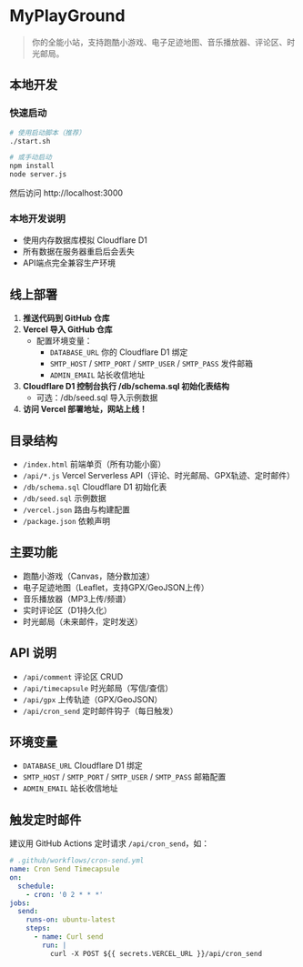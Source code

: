 # MyPlayGround

> 你的全能小站，支持跑酷小游戏、电子足迹地图、音乐播放器、评论区、时光邮局。

## 本地开发

### 快速启动
```bash
# 使用启动脚本（推荐）
./start.sh

# 或手动启动
npm install
node server.js
```

然后访问 http://localhost:3000

### 本地开发说明
- 使用内存数据库模拟 Cloudflare D1
- 所有数据在服务器重启后会丢失
- API端点完全兼容生产环境

## 线上部署

1. **推送代码到 GitHub 仓库**
2. **Vercel 导入 GitHub 仓库**
   - 配置环境变量：
     - `DATABASE_URL` 你的 Cloudflare D1 绑定
     - `SMTP_HOST` / `SMTP_PORT` / `SMTP_USER` / `SMTP_PASS` 发件邮箱
     - `ADMIN_EMAIL` 站长收信地址
3. **Cloudflare D1 控制台执行 /db/schema.sql 初始化表结构**
   - 可选：/db/seed.sql 导入示例数据
4. **访问 Vercel 部署地址，网站上线！**

## 目录结构

- `/index.html`         前端单页（所有功能小窗）
- `/api/*.js`           Vercel Serverless API（评论、时光邮局、GPX轨迹、定时邮件）
- `/db/schema.sql`      Cloudflare D1 初始化表
- `/db/seed.sql`        示例数据
- `/vercel.json`        路由与构建配置
- `/package.json`       依赖声明

## 主要功能

- 跑酷小游戏（Canvas，随分数加速）
- 电子足迹地图（Leaflet，支持GPX/GeoJSON上传）
- 音乐播放器（MP3上传/频谱）
- 实时评论区（D1持久化）
- 时光邮局（未来邮件，定时发送）

## API 说明

- `/api/comment` 评论区 CRUD
- `/api/timecapsule` 时光邮局（写信/查信）
- `/api/gpx` 上传轨迹（GPX/GeoJSON）
- `/api/cron_send` 定时邮件钩子（每日触发）

## 环境变量

- `DATABASE_URL`   Cloudflare D1 绑定
- `SMTP_HOST` / `SMTP_PORT` / `SMTP_USER` / `SMTP_PASS` 邮箱配置
- `ADMIN_EMAIL`    站长收信地址

## 触发定时邮件

建议用 GitHub Actions 定时请求 `/api/cron_send`，如：

```yaml
# .github/workflows/cron-send.yml
name: Cron Send Timecapsule
on:
  schedule:
    - cron: '0 2 * * *'
jobs:
  send:
    runs-on: ubuntu-latest
    steps:
      - name: Curl send
        run: |
          curl -X POST ${{ secrets.VERCEL_URL }}/api/cron_send
``` 